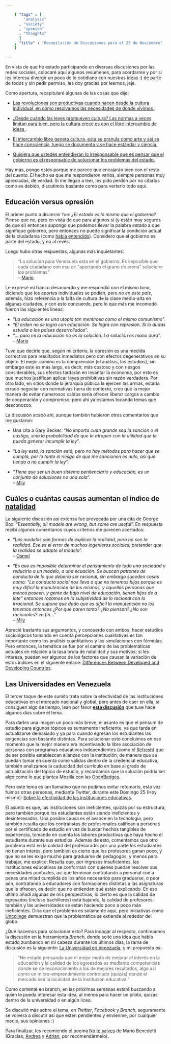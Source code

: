 ```yaml
--- 

    { "tags" : [
        "analysis"
      , "society"
      , "spanish"
      , "thoughts"
      ]
    , "title" : "Recopilación de Discusiones para el 25 de Noviembre"
    }

--- 
```


[Brito]: https://www.facebook.com/osmelbrito
[Elzughayar]: https://www.facebook.com/mily.elzughayar
[Aubourg]: https://www.facebook.com/mj.martin.186

En vista de que he estado participando en diversas discusiones
por las redes sociales, colocaré aquí algunos resúmenes, para acordarme
y por si les interesa divergir un poco de lo cotidiano con nuestras ideas :)
de parte de todos y sin pedir permiso, les doy gracias por leernos, jeje.

Como apertura, recapitularé algunas de las cosas que dije:

-   [Las revoluciones son productivas cuando nacen desde la cultura individual,
    en cómo resolvamos las necesidades de donde vivimos
    ](https://mobile.twitter.com/sadasant/status/271999481057275904).

-   [¿Desde cuándo las leyes promueven cultura?
    Las normas a veces limitan para bien,
    pero la cultura crece es con el libre intercambio de ideas
    ](https://mobile.twitter.com/sadasant/status/272000615373230081).

-   [El intercambio libre genera cultura,
    esta se granula como arte y así se hace consciencia,
    luego se documenta y se hace estándar y ciencia.
    ](https://mobile.twitter.com/sadasant/status/272001271861481474)

-   [Quisiera que ustedes entendieran lo irresponsable que es pensar
    que el gobierno es el responsable de solucionar los problemas del estado.
    ](https://mobile.twitter.com/sadasant/status/272002009345966080)

Hay más, pongo estos porque me parece que encajarán bien con el resto del cuento.
El hecho es que me respondieron varios, siempre personas muy apreciadas, de verdad.
Si me llegan a leer, les pido perdón por no citarlos como es debido, discutimos bastante
como para verterlo todo aquí.

## Educación versus opresión

El primer punto a discernir fue: _¿El estado es lo mismo que el gobierno?_
Pienso que no, pero en vista de que para algunos sí (y están muy seguros de que sí)
entonces supongo que podemos llevar la palabra _estado_ a que signifique gobierno,
pero entonces no puede significar la condición actual de la ciudadanía
(como [había entendido](http://etimologias.dechile.net/?estado)).
Considero que el gobierno es parte del estado, y no al revés.

Luego hubo otras respuestas, algunas más inquietantes:

> “La solución para Venezuela esta en el gobierno.
Es imposible que cada ciudadano con eso de "aportando el grano de arena"
solucione los problemas”  
&ndash; [Mario][Aubourg].

Le expresé mi franco desacuerdo y me respondió con el mismo tono, diciendo que los aportes
individuales se podían, pero _no en este país_, además, hizo referencia a la falta
de cultura de la clase media-alta en algunas ciudades, y con esto concuerdo,
pero lo que más me incomodó fueron las siguientes líneas:

-   “_La educación es una utopía tan mentirosa como el mismo comunismo_”.
-   “_El orden no se logra con educación. Se logra con represión. Si lo dudas estudia a los países desarrollados_”.
-   “_... para mi la educación no es la solución. La solución es mano dura_”.  
    &ndash; [Mario][Aubourg]

Tuve que decirle que,
según mi criterio, la opresión es una medida correctiva para resultados inmediatos
pero con efectos degenerativos en su objeto. El mejor camino es la comprensión
(el análisis, los estudios), sin embargo este es más largo, es decir, más costoso
y con riesgos considerables, sus efectos tardarán en levantar la economía, por esto es que
muchos justifican aplicar leyes prohibitivas sin razón verdadera. Por otro lado, en sitios donde
la jerarquía pública la ejercen las armas, estaría errado negociar con normativas fuera de contexto,
creo que la mejor manera de evitar numerosos caídos sería ofrecer liberar cargos
a cambio de cooperación y compromiso; pero ahí ya estamos tocando temas que desconozco.

La discusión acabó ahí, aunque también hubieron otros comentarios que me gustaron:

-   Una cita a Gary Becker: “_No importa cuan grande sea la sanción o el castigo,
    sino la probabilidad de que te atrapen con la utilidad que te pueda generar incumplir la ley_”.

-   “_La ley está, la sanción está, pero no hay métodos para hacer
    que se cumpla, por lo tanto el riesgo de que me sancionen es nulo,
    así que tiendo a no cumplir la ley_”.

-   “_Tiene que ser un buen sistema penitenciario y educación,
    es un conjunto de soluciones no una sola_”.  
    &ndash; [Mily][Elzughayar]

## Cuáles o cuántas causas aumentan el índice de [natalidad](http://youtu.be/5iWrLDfikmQ?t=5m5s)

La siguiente discusión así extensa fue provocada por una cita de George Box:
“_Essentially, all models are wrong, but some are useful_”.
En respuesta recibí algunos comentarios cuyos criterios me parecen acertados:

-   “_Los modelos son formas de explicar la realidad, pero no son la realidad.
    Ese es el error de muchos ingenieros sociales, pretender que la realidad se adapte al modelo_”.  
    &ndash; [Osmel][Brito]

-   “_Es que es imposible determinar el pensamiento de toda una sociedad y reducirlo a un modelo,
    a una ecuación. Se buscan patrones de conducta de lo que debería ser racional, sin embargo
    suceden cosas como: "La conducta social nos lleva a que no tenemos hijos porque es muy difícil
    la manutención de los mismos, y aquellas personas que menos poseen, y gente de bajo nivel de educación,
    tienen hijos de a lote" entonces rozamos en la subjetividad de lo racional con lo irracional.
    Se supone que dado que es difícil la manutención no los tenemos entonces ¿Por qué paren tanto?
    ¿No piensan? ¿No son racionales? en fin..._”  
    &ndash; [Mily][Elzughayar]

Aprecié bastante sus argumentos, y concuerdo con ambos, hacer estudios sociológicos tomando
en cuenta percepciones cualitativas es tan importante como los análisis cuantitativos
y las simulaciones con fórmulas. Pero entonces, la temática se fue por el camino de las
problemáticas actuales en relación a la tasa bruta de natalidad y sus motivos;
si les interesa, pueden ver algunos de los factores que causan la variación
de estos índices en el siguiente enlace: [Differences Between Developed and Developing Countries](http://www.scalloway.org.uk/popu6.htm).

## Las Universidades en Venezuela

El tercer toque de este sumito trata sobre
la efectividad de las instituciones educativas en el mercado nacional
y global, pero antes de caer en ella, si consiguen algo de tiempo, lean por favor
**[esta discusión](https://fc00.deviantart.net/fs70/f/2012/314/c/a/dialogo_sobre_la_educacion_contemporanea_by_sadasant-d5kli6v.png)**
que tuve hace algunos días sobre el tema.

Para darles una imagen un poco más breve, el asunto es que
el pensum de estudio para algunos tópicos es sumamente ineficiente,
ya que tarda en actualizarse demasiado y ya para cuando egresan los estudiantes
las exigencias son bastante distintas. Para solucionar esto concluimos en ese momento
que la mejor manera era incentivando la libre asociación de personas con programas
educativos independientes (como el [Refresh](http://refreshvalencia.org/))
que de ser posible establezcan alianzas con la institución,
de manera que se puedan tomar en cuenta como válidos dentro de la credencial educativa,
también analizamos la caducidad del currículo en base al grado de
actualización del tópico de estudio, y recordamos que la solución podría ser
algo como lo que plantea Mozilla con las [OpenBadges](http://openbadges.org/en-US/).

Pero este tema es tan llamativo que no pudimos evitar retomarlo,
esta vez fuimos otras personas, mediante Twitter, durante este Domingo 25 (Hoy mismo):
[Sobre la efectividad de las instituciones educativas](http://storify.com/sadasant/sobre-la-efectividad-de-las-instituciones-educativ).

El asunto es que, las instituciones son ineficientes,
quizás por su estructura, pero también porque los estudiantes están siendo
ineficientes y desinteresados. Una posible causa es el avance en la tecnología,
pero también resulta que los contratistas de profesionales califican a personas
por el certificado de estudio en vez de buscar hechos tangibles de experiencia,
tomando en cuenta las labores productivas que haya hecho el estudiante
durante sus estudios. Además de esto, comentamos que otro problema está
en la calidad del profesorado: por una parte los estudiantes no tienen
interés, pero también es cierto que los profesores ganan poco,
y que no se les exige mucho para graduarse de pedagogos,
y menos para trabajar, me explico: Resulta que, por ingresos insuficientes,
las instituciones educativas se conforman con quienes puedan resolver
sus necesidades puntuales, así que terminan contratando a
personal con a penas una mitad cumplida de los años necesarios para graduarse,
o peor aún, contratando a educadores con formaciones distintas
a las asignaturas que le ofrecen, es decir: que no entienden qué están explicando.
En eso último añadí algunas de mis perspectivas, lo cierto es que
la calidad de egresados (incluso bachilleres) está bajando, la calidad de profesores también
y las universidades se están haciendo poco a poco más ineficientes.
Diría que el problema es solamente aquí, pero iniciativas como [Uncollege](http://www.uncollege.org/)
demuestran que la problemática se extiende al rededor del globo.

¿Qué hacemos para solucionar esto? Para indagar al respecto,
continuamos la discusión en la herramienta _Branch_, donde solté
una idea que había estado zumbando en mi cabeza durante los últimos días;
la rama de discusión es la siguiente: [La Universidad en Venezuela](http://branch.com/b/la-universidad-en-venezuela),
y mi propuesta es:

>   “He estado pensando que el mejor modo de mejorar el interés en la educación
    y la calidad de los egresados es mediante competencias donde se de reconocimiento
    a los de mejores resultados, algo así como un micro-emprendimiento controlado (quizás)
    donde el mercado sea la localidad de la institución educativa.”

Como comenté en branch, en las próximas semanas estaré buscando a quien le pueda interesar
esta idea, al menos para hacer un piloto, quizás dentro de la universidad o en algún liceo.

Se discutió más sobre el tema, en _Twitter_, _Facebook_ y _Branch_,
seguramente se volverá a discutir así que estén pendientes y envíenme,
por cualquier medio, sus opiniones :)

Para finalizar, les recomiendo el poema [No te salves](http://www.literaberinto.com/vueltamundo/notesalvesbenedetti.htm)
de Mario Benedetti (Gracias, [Andrea](https://twitter.com/pachipalacio) y [Adrian](https://twitter.com/pomontty),
por recomendármelo).
